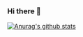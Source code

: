 ### Hi there 👋

[![Anurag's github stats](https://github-readme-stats.vercel.app/api?username=Blopaa)](https://github.com/anuraghazra/github-readme-stats)

<!--
**Blopaa/Blopaa** is a ✨ _special_ ✨ repository because its `README.md` (this file) appears on your GitHub profile.

Here are some ideas to get you started:

- 🔭 I’m currently working on ...
- 🌱 I’m currently learning ...
- 👯 I’m looking to collaborate on ...
- 🤔 I’m looking for help with ...
- 💬 Ask me about ...
- 📫 How to reach me: ...
- 😄 Pronouns: ...
- ⚡ Fun fact: ...
-->
